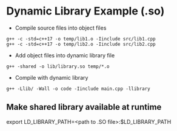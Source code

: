 # Dynamic Library Example (.so)

- Compile source files into object files

```shell
g++ -c -std=c++17 -o temp/lib1.o -Iinclude src/lib1.cpp
g++ -c -std=c++17 -o temp/lib2.o -Iinclude src/lib2.cpp
```

- Add object files into dynamic library file

```shell
g++ -shared -o lib/library.so temp/*.o 
```

- Compile with dynamic library

```shell
g++ -Llib/ -Wall -o code -Iinclude main.cpp -llibrary
```

## Make shared library available at runtime
export LD_LIBRARY_PATH=<path to .SO file>:$LD_LIBRARY_PATH